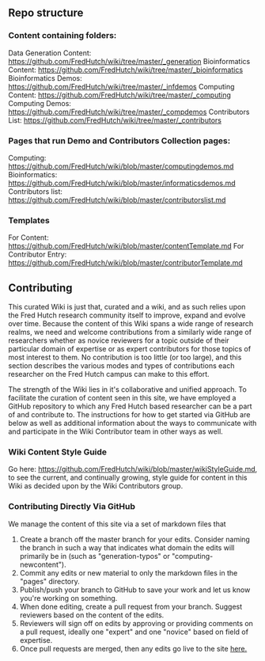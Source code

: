 ## Repo structure

### Content containing folders:
Data Generation Content: https://github.com/FredHutch/wiki/tree/master/_generation
Bioinformatics Content: https://github.com/FredHutch/wiki/tree/master/_bioinformatics
Bioinformatics Demos: https://github.com/FredHutch/wiki/tree/master/_infdemos
Computing Content: https://github.com/FredHutch/wiki/tree/master/_computing
Computing Demos: https://github.com/FredHutch/wiki/tree/master/_compdemos
Contributors List: https://github.com/FredHutch/wiki/tree/master/_contributors

### Pages that run Demo and Contributors Collection pages:
Computing:  https://github.com/FredHutch/wiki/blob/master/computingdemos.md
Bioinformatics:  https://github.com/FredHutch/wiki/blob/master/informaticsdemos.md
Contributors list: https://github.com/FredHutch/wiki/blob/master/contributorslist.md

### Templates
For Content: https://github.com/FredHutch/wiki/blob/master/contentTemplate.md
For Contributor Entry:  https://github.com/FredHutch/wiki/blob/master/contributorTemplate.md

## Contributing
This curated Wiki is just that, curated and a wiki, and as such relies upon the Fred Hutch research community itself to improve, expand and evolve over time.  Because the content of this Wiki spans a wide range of research realms, we need and welcome contributions from a similarly wide range of researchers whether as novice reviewers for a topic outside of their particular domain of expertise or as expert contributors for those topics of most interest to them.  No contribution is too little (or too large), and this section describes the various modes and types of contributions each researcher on the Fred Hutch campus can make to this effort.  

The strength of the Wiki lies in it's collaborative and unified approach. To facilitate the curation of content seen in this site, we have employed a GitHub repository to which any Fred Hutch based researcher can be a part of and contribute to.  The instructions for how to get started via GitHub are below as well as additional information about the ways to communicate with and participate in the Wiki Contributor team in other ways as well.

### Wiki Content Style Guide
Go here: https://github.com/FredHutch/wiki/blob/master/wikiStyleGuide.md, to see the current, and continually growing, style guide for content in this Wiki as decided upon by the Wiki Contributors group.  

### Contributing Directly Via GitHub

We manage the content of this site via a set of markdown files that
  1. Create a branch off the master branch for your edits.  Consider naming the branch in such a way that indicates what domain the edits will primarily be in (such as "generation-typos" or "computing-newcontent").  
  2. Commit any edits or new material to only the markdown files in the "pages" directory.  
  3. Publish/push your branch to GitHub to save your work and let us know you're working on something.
  4. When done editing, create a pull request from your branch.  Suggest reviewers based on the content of the edits.
  5. Reviewers will sign off on edits by approving or providing comments on a pull request, ideally one "expert" and one "novice" based on field of expertise.  
  6. Once pull requests are merged, then any edits go live to the site [here.](https://fredhutch.github.io/wiki/)
